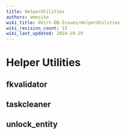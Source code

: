 ```yaml
---
title: HelperUtilities
authors: emesika
wiki_title: OVirt-DB-Issues/HelperUtilities
wiki_revision_count: 13
wiki_last_updated: 2014-10-29
---
```


# Helper Utilities

## fkvalidator

## taskcleaner

## unlock_entity

